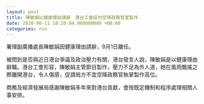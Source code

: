 ```yaml
---
layout: post
title: 陳敏娟以健康理由請辭　港台工會促勿空降政務官掌製作
date: 2020-06-11 18:20:04.000000000 +08:00
categories: rss
---
```


署理副廣播處長陳敏娟因健康理由請辭，9月1日離任。

被問到是否與近日港台爭議及政治壓力有關，港台發言人說，陳敏娟是以健康理由辭職。港台工會形容，陳敏娟主管節目製作，壓力不足為外人道，她在風雨飄搖之際離開港台，令人傷感，促請局方不宜空降政務官執掌製作高位。

商務及經濟發展局感謝陳敏娟多年來對港台貢獻，會按既定機制和程序處理相關人事安排。
